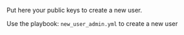 Put here your public keys to create a new user.

Use the playbook: `new_user_admin.yml` to create a new user